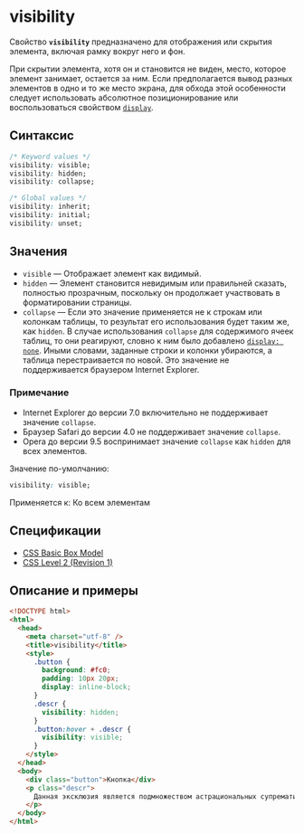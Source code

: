 # visibility

Свойство **`visibility`** предназначено для отображения или скрытия элемента, включая рамку вокруг него и фон.

При скрытии элемента, хотя он и становится не виден, место, которое элемент занимает, остается за ним. Если предполагается вывод разных элементов в одно и то же место экрана, для обхода этой особенности следует использовать абсолютное позиционирование или воспользоваться свойством [`display`](display.md).

## Синтаксис

```css
/* Keyword values */
visibility: visible;
visibility: hidden;
visibility: collapse;

/* Global values */
visibility: inherit;
visibility: initial;
visibility: unset;
```

## Значения

- `visible` — Отображает элемент как видимый.
- `hidden` — Элемент становится невидимым или правильней сказать, полностью прозрачным, поскольку он продолжает участвовать в форматировании страницы.
- `collapse` — Если это значение применяется не к строкам или колонкам таблицы, то результат его использования будет таким же, как `hidden`. В случае использования `collapse` для содержимого ячеек таблиц, то они реагируют, словно к ним было добавлено [`display: none`](/css/display/). Иными словами, заданные строки и колонки убираются, а таблица перестраивается по новой. Это значение не поддерживается браузером Internet Explorer.

### Примечание

- Internet Explorer до версии 7.0 включительно не поддерживает значение `collapse`.
- Браузер Safari до версии 4.0 не поддерживает значение `collapse`.
- Opera до версии 9.5 воспринимает значение `collapse` как `hidden` для всех элементов.

Значение по-умолчанию:

```css
visibility: visible;
```

Применяется к: Ко всем элементам

## Спецификации

- [CSS Basic Box Model](http://dev.w3.org/csswg/css3-box/#the-visibility-property)
- [CSS Level 2 (Revision 1)](http://www.w3.org/TR/CSS2/visufx.html#visibility)

## Описание и примеры

```html
<!DOCTYPE html>
<html>
  <head>
    <meta charset="utf-8" />
    <title>visibility</title>
    <style>
      .button {
        background: #fc0;
        padding: 10px 20px;
        display: inline-block;
      }
      .descr {
        visibility: hidden;
      }
      .button:hover + .descr {
        visibility: visible;
      }
    </style>
  </head>
  <body>
    <div class="button">Кнопка</div>
    <p class="descr">
      Данная эксклюзия является подмножеством астрациональных супремативных монотенных федоний кадонарного экстрафазория.
    </p>
  </body>
</html>
```
